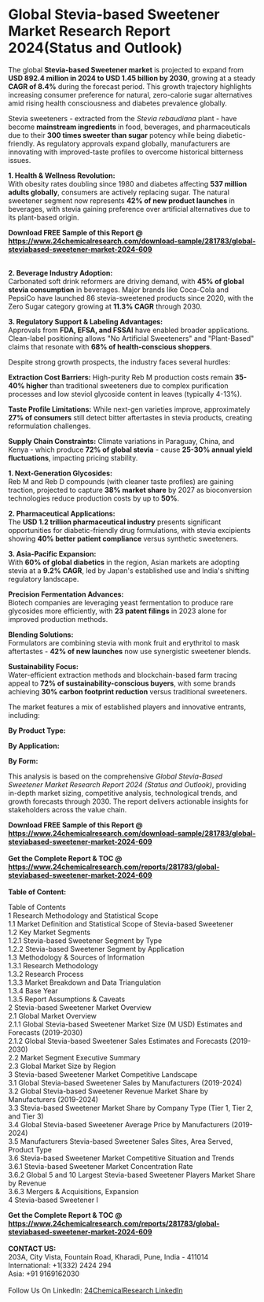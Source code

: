 <h1>Global Stevia-based Sweetener Market Research Report 2024(Status and Outlook)</h1><p>The global <strong>Stevia-based Sweetener market</strong> is projected to expand from <strong>USD 892.4 million in 2024 to USD 1.45 billion by 2030</strong>, growing at a steady <strong>CAGR of 8.4%</strong> during the forecast period. This growth trajectory highlights increasing consumer preference for natural, zero-calorie sugar alternatives amid rising health consciousness and diabetes prevalence globally.</p><p>Stevia sweeteners - extracted from the <i>Stevia rebaudiana</i> plant - have become <strong>mainstream ingredients</strong> in food, beverages, and pharmaceuticals due to their <strong>300 times sweeter than sugar</strong> potency while being diabetic-friendly. As regulatory approvals expand globally, manufacturers are innovating with improved-taste profiles to overcome historical bitterness issues.</p><p><strong>1. Health &amp; Wellness Revolution:</strong><br>
With obesity rates doubling since 1980 and diabetes affecting <strong>537 million adults globally</strong>, consumers are actively replacing sugar. The natural sweetener segment now represents <strong>42% of new product launches</strong> in beverages, with stevia gaining preference over artificial alternatives due to its plant-based origin.</p><div><b>Download FREE Sample of this Report @ 
            <a href="https://www.24chemicalresearch.com/download-sample/281783/global-steviabased-sweetener-market-2024-609">
            https://www.24chemicalresearch.com/download-sample/281783/global-steviabased-sweetener-market-2024-609</a></b></div><br><p><strong>2. Beverage Industry Adoption:</strong><br>
Carbonated soft drink reformers are driving demand, with <strong>45% of global stevia consumption</strong> in beverages. Major brands like Coca-Cola and PepsiCo have launched 86 stevia-sweetened products since 2020, with the Zero Sugar category growing at <strong>11.3% CAGR</strong> through 2030.</p><p><strong>3. Regulatory Support &amp; Labeling Advantages:</strong><br>
Approvals from <strong>FDA, EFSA, and FSSAI</strong> have enabled broader applications. Clean-label positioning allows "No Artificial Sweeteners" and "Plant-Based" claims that resonate with <strong>68% of health-conscious shoppers</strong>.</p><p>Despite strong growth prospects, the industry faces several hurdles:</p><p><strong>Extraction Cost Barriers:</strong> High-purity Reb M production costs remain <strong>35-40% higher</strong> than traditional sweeteners due to complex purification processes and low steviol glycoside content in leaves (typically 4-13%).</p><p><strong>Taste Profile Limitations:</strong> While next-gen varieties improve, approximately <strong>27% of consumers</strong> still detect bitter aftertastes in stevia products, creating reformulation challenges.</p><p><strong>Supply Chain Constraints:</strong> Climate variations in Paraguay, China, and Kenya - which produce <strong>72% of global stevia</strong> - cause <strong>25-30% annual yield fluctuations</strong>, impacting pricing stability.</p><p><strong>1. Next-Generation Glycosides:</strong><br>
Reb M and Reb D compounds (with cleaner taste profiles) are gaining traction, projected to capture <strong>38% market share</strong> by 2027 as bioconversion technologies reduce production costs by up to <strong>50%</strong>.</p><p><strong>2. Pharmaceutical Applications:</strong><br>
The <strong>USD 1.2 trillion pharmaceutical industry</strong> presents significant opportunities for diabetic-friendly drug formulations, with stevia excipients showing <strong>40% better patient compliance</strong> versus synthetic sweeteners.</p><p><strong>3. Asia-Pacific Expansion:</strong><br>
With <strong>60% of global diabetics</strong> in the region, Asian markets are adopting stevia at a <strong>9.2% CAGR</strong>, led by Japan's established use and India's shifting regulatory landscape.</p><p><strong>Precision Fermentation Advances:</strong><br>
Biotech companies are leveraging yeast fermentation to produce rare glycosides more efficiently, with <strong>23 patent filings</strong> in 2023 alone for improved production methods.</p><p><strong>Blending Solutions:</strong><br>
Formulators are combining stevia with monk fruit and erythritol to mask aftertastes - <strong>42% of new launches</strong> now use synergistic sweetener blends.</p><p><strong>Sustainability Focus:</strong><br>
Water-efficient extraction methods and blockchain-based farm tracing appeal to <strong>72% of sustainability-conscious buyers</strong>, with some brands achieving <strong>30% carbon footprint reduction</strong> versus traditional sweeteners.</p><p>The market features a mix of established players and innovative entrants, including:</p><p><strong>By Product Type:</strong></p><p><strong>By Application:</strong></p><p><strong>By Form:</strong></p><p>This analysis is based on the comprehensive <em>Global Stevia-Based Sweetener Market Research Report 2024 (Status and Outlook)</em>, providing in-depth market sizing, competitive analysis, technological trends, and growth forecasts through 2030. The report delivers actionable insights for stakeholders across the value chain.</p><div><b>Download FREE Sample of this Report @ 
            <a href="https://www.24chemicalresearch.com/download-sample/281783/global-steviabased-sweetener-market-2024-609">
            https://www.24chemicalresearch.com/download-sample/281783/global-steviabased-sweetener-market-2024-609</a></b></div><br><div><b>Get the Complete Report & TOC @ 
            <a href="https://www.24chemicalresearch.com/reports/281783/global-steviabased-sweetener-market-2024-609">
            https://www.24chemicalresearch.com/reports/281783/global-steviabased-sweetener-market-2024-609</a></b></div><br>
            <b>Table of Content:</b><p>Table of Contents<br />
 1 Research Methodology and Statistical Scope<br />
 1.1 Market Definition and Statistical Scope of Stevia-based Sweetener<br />
 1.2 Key Market Segments<br />
 1.2.1 Stevia-based Sweetener Segment by Type<br />
 1.2.2 Stevia-based Sweetener Segment by Application<br />
 1.3 Methodology & Sources of Information<br />
 1.3.1 Research Methodology<br />
 1.3.2 Research Process<br />
 1.3.3 Market Breakdown and Data Triangulation<br />
 1.3.4 Base Year<br />
 1.3.5 Report Assumptions & Caveats<br />
 2 Stevia-based Sweetener Market Overview<br />
 2.1 Global Market Overview<br />
 2.1.1 Global Stevia-based Sweetener Market Size (M USD) Estimates and Forecasts (2019-2030)<br />
 2.1.2 Global Stevia-based Sweetener Sales Estimates and Forecasts (2019-2030)<br />
 2.2 Market Segment Executive Summary<br />
 2.3 Global Market Size by Region<br />
 3 Stevia-based Sweetener Market Competitive Landscape<br />
 3.1 Global Stevia-based Sweetener Sales by Manufacturers (2019-2024)<br />
 3.2 Global Stevia-based Sweetener Revenue Market Share by Manufacturers (2019-2024)<br />
 3.3 Stevia-based Sweetener Market Share by Company Type (Tier 1, Tier 2, and Tier 3)<br />
 3.4 Global Stevia-based Sweetener Average Price by Manufacturers (2019-2024)<br />
 3.5 Manufacturers Stevia-based Sweetener Sales Sites, Area Served, Product Type<br />
 3.6 Stevia-based Sweetener Market Competitive Situation and Trends<br />
 3.6.1 Stevia-based Sweetener Market Concentration Rate<br />
 3.6.2 Global 5 and 10 Largest Stevia-based Sweetener Players Market Share by Revenue<br />
 3.6.3 Mergers & Acquisitions, Expansion<br />
 4 Stevia-based Sweetener I</p><div><b>Get the Complete Report & TOC @ 
            <a href="https://www.24chemicalresearch.com/reports/281783/global-steviabased-sweetener-market-2024-609">
            https://www.24chemicalresearch.com/reports/281783/global-steviabased-sweetener-market-2024-609</a></b></div><br><b>CONTACT US:</b><br>
            203A, City Vista, Fountain Road, Kharadi, Pune, India - 411014<br>
            International: +1(332) 2424 294<br>
            Asia: +91 9169162030 <br><br>
            Follow Us On LinkedIn: <a href="https://www.linkedin.com/company/24chemicalresearch/">24ChemicalResearch LinkedIn</a>